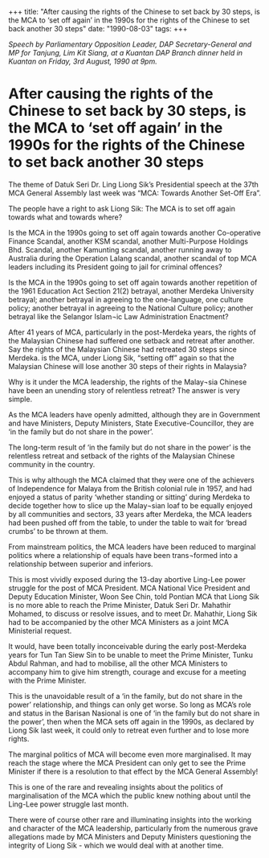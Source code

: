 +++ 
title: "After causing the rights of the Chinese to set back by 30 steps, is the MCA to ‘set off again’ in the 1990s for the rights of the Chinese to set back another 30 steps"
date: "1990-08-03"
tags:
+++

_Speech by Parliamentary Opposition Leader, DAP Secretary-General and MP for Tanjung, Lim Kit Siang, at a Kuantan DAP Branch dinner held in Kuantan on Friday, 3rd August, 1990 at 9pm._

# After causing the rights of the Chinese to set back by 30 steps, is the MCA to ‘set off again’ in the 1990s for the rights of the Chinese to set back another 30 steps

The theme of Datuk Seri Dr. Ling Liong Sik’s Presidential speech at the 37th MCA General Assembly last week was “MCA: Towards Another Set-Off Era”.</u>

The people have a right to ask Liong Sik: The MCA is to set off again towards what and 
towards where?

Is the MCA in the 1990s going to set off again towards another Co-operative Finance Scandal, 
another KSM scandal, another Multi-Purpose Holdings Bhd. Scandal, another Kamunting scandal, another running away to Australia during the Operation Lalang scandal, another scandal of top MCA leaders including its President going to jail for criminal offences?

Is    the    MCA    in the 1990s going to set off again towards another repetition of the 1961 
Education Act Section 21(2) betrayal, another Merdeka University betrayal;  another betrayal
in agreeing to the one-language, one culture policy; another betrayal in agreeing to the National 
Culture policy; another betrayal like the Selangor Islam¬ic Law Administration Enactment?

After 41 years of MCA, particularly in the post-Merdeka years, the rights of the Malaysian Chinese 
had suffered one setback and retreat after another. Say the rights of the Malaysian Chinese had 
retreated 30 steps since Merdeka. is the MCA, under Liong Sik, “setting off” again so that the 
Malaysian Chinese will lose another 30 steps of their rights in Malaysia?

Why is it under the MCA leadership, the rights of the Malay¬sia Chinese have been an 
unending story of relentless retreat? The answer is very simple. 

As the MCA leaders have openly admitted, although they are in Government and have 
Ministers, Deputy Ministers, State Executive-Councillor, they are ‘in the  family but  do 
not  share in the power’.

The long-term result of  ‘in the family but do not share in the power’ is the relentless retreat 
and setback of the rights of the Malaysian Chinese community in the country.

This is why although the MCA claimed that they were one of the achievers of Independence for 
Malaya from the British colonial rule in 1957, and had enjoyed a status of parity ‘whether 
standing or sitting’ during Merdeka to decide together how to slice up the Malay¬sian loaf to 
be equally enjoyed by all communities and sectors, 33 years after Merdeka, the MCA leaders had 
been pushed off from the table, to under the table to wait for ‘bread crumbs’ to be thrown at them.

From mainstream politics, the MCA leaders have been reduced to marginal politics where a 
relationship of equals have been trans¬formed into a relationship between superior and inferiors.



This is most vividly exposed during the 13-day abortive Ling-Lee power struggle for the post of 
MCA President. MCA National Vice President and Deputy Education Minister, Woon See Chin, 
told Pontian MCA that Liong Sik is no more able to reach the Prime Minister, Datuk Seri 
Dr. Mahathir Mohamed, to discuss or resolve issues, and to meet Dr. Mahathir, Liong Sik 
had to be accompanied by the other MCA Ministers as a joint  MCA Ministerial  request.


It would, have been totally inconceivable during the early post-Merdeka years for Tun Tan Siew Sin 
to be unable to meet the Prime Minister, Tunku Abdul Rahman, and had to mobilise, all the other 
MCA Ministers to accompany him to give him strength, courage and excuse for a meeting with the 
Prime Minister.

This is the unavoidable result of a ‘in the family, but do not share in the power’ relationship, and 
things can only get worse. So long as MCA’s role and status in the Barisan Nasional is one of 
‘in the family but do not share in the power’, then when the MCA sets off again in the 1990s, 
as declared by Liong Sik last week, it could only to retreat even further and to lose more rights.

The marginal politics of MCA will become even more marginalised. It may reach the stage where 
the MCA President can only get to see the Prime Minister if there is a resolution to that effect by the MCA General Assembly!

This is one of the rare and revealing insights about the politics of marginalisation of the MCA 
which the public knew nothing about until the Ling-Lee power struggle last month.

There were of course other rare and illuminating insights into the working and character of the 
MCA leadership, particularly from the numerous grave allegations made by MCA Ministers and 
Deputy Ministers questioning the integrity of Liong Sik - which we would deal with at another time.
 

